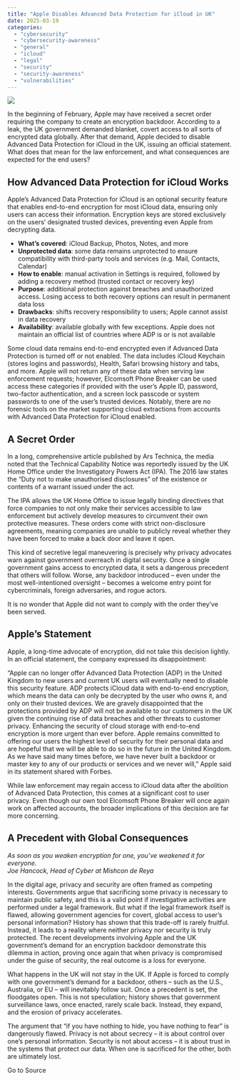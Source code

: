 ```yaml
---
title: "Apple Disables Advanced Data Protection for iCloud in UK"
date: 2025-03-19
categories: 
  - "cybersecurity"
  - "cybersecurity-awareness"
  - "general"
  - "icloud"
  - "legal"
  - "security"
  - "security-awareness"
  - "vulnerabilities"
---
```


![](https://blog.elcomsoft.com/wp-content/uploads/2019/07/EPBEPV_Accessing-iCloud2019_1200x630-1.jpg)

In the beginning of February, Apple may have received a secret order requiring the company to create an encryption backdoor. According to a leak, the UK government demanded blanket, covert access to all sorts of encrypted data globally. After that demand, Apple decided to disable Advanced Data Protection for iCloud in the UK, issuing an official statement. What does that mean for the law enforcement, and what consequences are expected for the end users?

## How Advanced Data Protection for iCloud Works

Apple’s Advanced Data Protection for iCloud is an optional security feature that enables end-to-end encryption for most iCloud data, ensuring only users can access their information. Encryption keys are stored exclusively on the users’ designated trusted devices, preventing even Apple from decrypting data.

- **What’s covered**: iCloud Backup, Photos, Notes, and more
- **Unprotected data**: some data remains unprotected to ensure compatibility with third-party tools and services (e.g. Mail, Contacts, Calendar)
- **How to enable**: manual activation in Settings is required, followed by adding a recovery method (trusted contact or recovery key)
- **Purpose**: additional protection against breaches and unauthorized access. Losing access to both recovery options can result in permanent data loss
- **Drawbacks**: shifts recovery responsibility to users; Apple cannot assist in data recovery
- **Availability**: available globally with few exceptions. Apple does not maintain an official list of countries where ADP is or is not available

Some cloud data remains end-to-end encrypted even if Advanced Data Protection is turned off or not enabled. The data includes iCloud Keychain (stores logins and passwords), Health, Safari browsing history and tabs, and more. Apple will not return any of these data when serving law enforcement requests; however, Elcomsoft Phone Breaker can be used access these categories if provided with the user’s Apple ID, password, two-factor authentication, and a screen lock passcode or system passwords to one of the user’s trusted devices. Notably, there are no forensic tools on the market supporting cloud extractions from accounts with Advanced Data Protection for iCloud enabled.

## A Secret Order

In a long, comprehensive article published by Ars Technica, the media noted that the Technical Capability Notice was reportedly issued by the UK Home Office under the Investigatory Powers Act (IPA). The 2016 law states the “Duty not to make unauthorised disclosures” of the existence or contents of a warrant issued under the act.

The IPA allows the UK Home Office to issue legally binding directives that force companies to not only make their services accessible to law enforcement but actively develop measures to circumvent their own protective measures. These orders come with strict non-disclosure agreements, meaning companies are unable to publicly reveal whether they have been forced to make a back door and leave it open.

This kind of secretive legal maneuvering is precisely why privacy advocates warn against government overreach in digital security. Once a single government gains access to encrypted data, it sets a dangerous precedent that others will follow. Worse, any backdoor introduced – even under the most well-intentioned oversight – becomes a welcome entry point for cybercriminals, foreign adversaries, and rogue actors.

It is no wonder that Apple did not want to comply with the order they’ve been served.

## Apple’s Statement

Apple, a long-time advocate of encryption, did not take this decision lightly. In an official statement, the company expressed its disappointment:

“Apple can no longer offer Advanced Data Protection (ADP) in the United Kingdom to new users and current UK users will eventually need to disable this security feature. ADP protects iCloud data with end-to-end encryption, which means the data can only be decrypted by the user who owns it, and only on their trusted devices. We are gravely disappointed that the protections provided by ADP will not be available to our customers in the UK given the continuing rise of data breaches and other threats to customer privacy. Enhancing the security of cloud storage with end-to-end encryption is more urgent than ever before. Apple remains committed to offering our users the highest level of security for their personal data and are hopeful that we will be able to do so in the future in the United Kingdom. As we have said many times before, we have never built a backdoor or master key to any of our products or services and we never will,” Apple said in its statement shared with Forbes.

While law enforcement may regain access to iCloud data after the abolition of Advanced Data Protection, this comes at a significant cost to user privacy. Even though our own tool Elcomsoft Phone Breaker will once again work on affected accounts, the broader implications of this decision are far more concerning.

## A Precedent with Global Consequences

_As soon as you weaken encryption for one, you’ve weakened it for everyone._  
_Joe Hancock, Head of Cyber at Mishcon de Reya_

In the digital age, privacy and security are often framed as competing interests. Governments argue that sacrificing some privacy is necessary to maintain public safety, and this is a valid point if investigative activities are performed under a legal framework. But what if the legal framework itself is flawed, allowing government agencies for covert, global access to user’s personal information? History has shown that this trade-off is rarely fruitful. Instead, it leads to a reality where neither privacy nor security is truly protected. The recent developments involving Apple and the UK government’s demand for an encryption backdoor demonstrate this dilemma in action, proving once again that when privacy is compromised under the guise of security, the real outcome is a loss for everyone.

What happens in the UK will not stay in the UK. If Apple is forced to comply with one government’s demand for a backdoor, others – such as the U.S., Australia, or EU – will inevitably follow suit. Once a precedent is set, the floodgates open. This is not speculation; history shows that government surveillance laws, once enacted, rarely scale back. Instead, they expand, and the erosion of privacy accelerates.

The argument that “if you have nothing to hide, you have nothing to fear” is dangerously flawed. Privacy is not about secrecy – it is about control over one’s personal information. Security is not about access – it is about trust in the systems that protect our data. When one is sacrificed for the other, both are ultimately lost.

Go to Source
